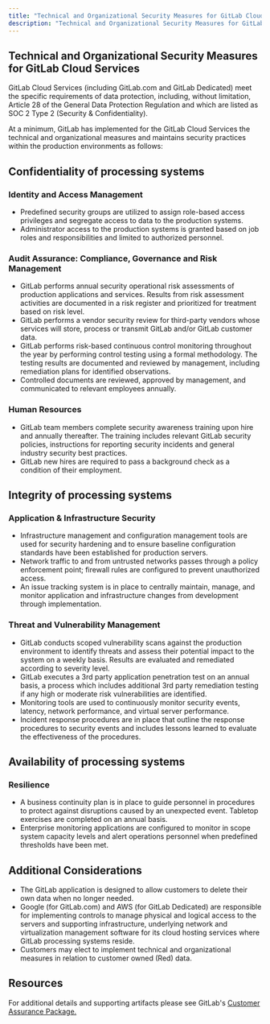 ```yaml
---
title: "Technical and Organizational Security Measures for GitLab Cloud Services"
description: "Technical and Organizational Security Measures for GitLab Cloud Services"
---
```


## Technical and Organizational Security Measures for GitLab Cloud Services

GitLab Cloud Services (including GitLab.com and GitLab Dedicated) meet the specific requirements of data protection, including, without limitation, Article 28 of the General Data Protection Regulation and which are listed as SOC 2 Type 2 (Security & Confidentiality).

At a minimum, GitLab has implemented for the GitLab Cloud Services the technical and organizational measures and maintains security practices within the production environments as follows:

## Confidentiality of processing systems

### Identity and Access Management

- Predefined security groups are utilized to assign role-based access privileges and segregate access to data to the production systems.
- Administrator access to the production systems is granted based on job roles and responsibilities and limited to authorized personnel.

### Audit Assurance: Compliance, Governance and Risk Management

- GitLab performs annual security operational risk assessments of production applications and services. Results from risk assessment activities are documented in a risk register and prioritized for treatment based on risk level.
- GitLab performs a vendor security review for third-party vendors whose services will store, process or transmit GitLab and/or GitLab customer data.
- GitLab performs risk-based continuous control monitoring throughout the year by performing control testing using a formal methodology. The testing results are documented and reviewed by management, including remediation plans for identified observations.
- Controlled documents are reviewed, approved by management, and communicated to relevant employees annually.

### Human Resources

- GitLab team members complete security awareness training upon hire and annually thereafter. The training includes relevant GitLab security policies, instructions for reporting security incidents and general industry security best practices.
- GitLab new hires are required to pass a background check as a condition of their employment.

## Integrity of processing systems

### Application & Infrastructure Security

- Infrastructure management and configuration management tools are used for security hardening and to ensure baseline configuration standards have been established for production servers.
- Network traffic to and from untrusted networks passes through a policy enforcement point; firewall rules are configured to prevent unauthorized access.
- An issue tracking system is in place to centrally maintain, manage, and monitor application and infrastructure changes from development through implementation.

### Threat and Vulnerability Management

- GitLab conducts scoped vulnerability scans against the production environment to identify threats and assess their potential impact to the system on a weekly basis. Results are evaluated and remediated according to severity level.
- GitLab executes a 3rd party application penetration test on an annual basis, a process which includes additional 3rd party remediation testing if any high or moderate risk vulnerabilities are identified.
- Monitoring tools are used to continuously monitor security events, latency, network performance, and virtual server performance.
- Incident response procedures are in place that outline the response procedures to security events and includes lessons learned to evaluate the effectiveness of the procedures.

## Availability of processing systems

### Resilience

- A business continuity plan is in place to guide personnel in procedures to protect against disruptions caused by an unexpected event. Tabletop exercises are completed on an annual basis.
- Enterprise monitoring applications are configured to monitor in scope system capacity levels and alert operations personnel when predefined thresholds have been met.

## Additional Considerations

- The GitLab application is designed to allow customers to delete their own data when no longer needed.
- Google (for GitLab.com) and AWS (for GitLab Dedicated) are responsible for implementing controls to manage physical and logical access to the servers and supporting infrastructure, underlying network and virtualization management software for its cloud hosting services where GitLab processing systems reside.
- Customers may elect to implement technical and organizational measures in relation to customer owned (Red) data.

## Resources

For additional details and supporting artifacts please see GitLab's [Customer Assurance Package.](https://trust.gitlab.com/)
